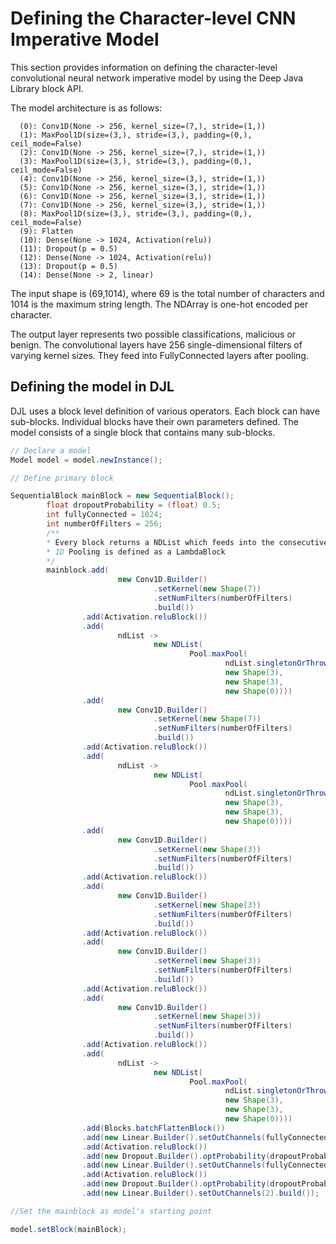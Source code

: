 # Defining the Character-level CNN Imperative Model

This section provides information on defining the character-level convolutional neural network imperative model by using the Deep Java Library block API.

The model architecture is as follows:

```
  (0): Conv1D(None -> 256, kernel_size=(7,), stride=(1,))
  (1): MaxPool1D(size=(3,), stride=(3,), padding=(0,), ceil_mode=False)
  (2): Conv1D(None -> 256, kernel_size=(7,), stride=(1,))
  (3): MaxPool1D(size=(3,), stride=(3,), padding=(0,), ceil_mode=False)
  (4): Conv1D(None -> 256, kernel_size=(3,), stride=(1,))
  (5): Conv1D(None -> 256, kernel_size=(3,), stride=(1,))
  (6): Conv1D(None -> 256, kernel_size=(3,), stride=(1,))
  (7): Conv1D(None -> 256, kernel_size=(3,), stride=(1,))
  (8): MaxPool1D(size=(3,), stride=(3,), padding=(0,), ceil_mode=False)
  (9): Flatten
  (10): Dense(None -> 1024, Activation(relu))
  (11): Dropout(p = 0.5)
  (12): Dense(None -> 1024, Activation(relu))
  (13): Dropout(p = 0.5)
  (14): Dense(None -> 2, linear)

```

The input shape is (69,1014), where 69 is the total number of characters and 1014 is the maximum string length. The NDArray is one-hot encoded per character. 

The output layer represents two possible classifications, malicious or benign. The convolutional layers have 256 single-dimensional filters of varying kernel sizes. They feed into FullyConnected layers after pooling.


## Defining the model in DJL

DJL uses a block level definition of various operators. Each block can have sub-blocks. Individual blocks have their own parameters defined. The model consists of a single block that contains many sub-blocks.

```java
// Declare a model
Model model = model.newInstance();

// Define primary block

SequentialBlock mainBlock = new SequentialBlock();
        float dropoutProbability = (float) 0.5;
        int fullyConnected = 1024;
        int numberOfFilters = 256;
        /**
        * Every block returns a NDList which feeds into the consecutive Block
        * 1D Pooling is defined as a LambdaBlock 
        */
        mainblock.add(
                        new Conv1D.Builder()
                                .setKernel(new Shape(7))
                                .setNumFilters(numberOfFilters)
                                .build())
                .add(Activation.reluBlock())
                .add(
                        ndList ->
                                new NDList(
                                        Pool.maxPool(
                                                ndList.singletonOrThrow(),
                                                new Shape(3),
                                                new Shape(3),
                                                new Shape(0))))
                .add(
                        new Conv1D.Builder()
                                .setKernel(new Shape(7))
                                .setNumFilters(numberOfFilters)
                                .build())
                .add(Activation.reluBlock())
                .add(
                        ndList ->
                                new NDList(
                                        Pool.maxPool(
                                                ndList.singletonOrThrow(),
                                                new Shape(3),
                                                new Shape(3),
                                                new Shape(0))))
                .add(
                        new Conv1D.Builder()
                                .setKernel(new Shape(3))
                                .setNumFilters(numberOfFilters)
                                .build())
                .add(Activation.reluBlock())
                .add(
                        new Conv1D.Builder()
                                .setKernel(new Shape(3))
                                .setNumFilters(numberOfFilters)
                                .build())
                .add(Activation.reluBlock())
                .add(
                        new Conv1D.Builder()
                                .setKernel(new Shape(3))
                                .setNumFilters(numberOfFilters)
                                .build())
                .add(Activation.reluBlock())
                .add(
                        new Conv1D.Builder()
                                .setKernel(new Shape(3))
                                .setNumFilters(numberOfFilters)
                                .build())
                .add(Activation.reluBlock())
                .add(
                        ndList ->
                                new NDList(
                                        Pool.maxPool(
                                                ndList.singletonOrThrow(),
                                                new Shape(3),
                                                new Shape(3),
                                                new Shape(0))))
                .add(Blocks.batchFlattenBlock())
                .add(new Linear.Builder().setOutChannels(fullyConnected).build())
                .add(Activation.reluBlock())
                .add(new Dropout.Builder().optProbability(dropoutProbability).build())
                .add(new Linear.Builder().setOutChannels(fullyConnected).build())
                .add(Activation.reluBlock())
                .add(new Dropout.Builder().optProbability(dropoutProbability).build())
                .add(new Linear.Builder().setOutChannels(2).build());

//Set the mainblock as model's starting point

model.setBlock(mainBlock);

```
